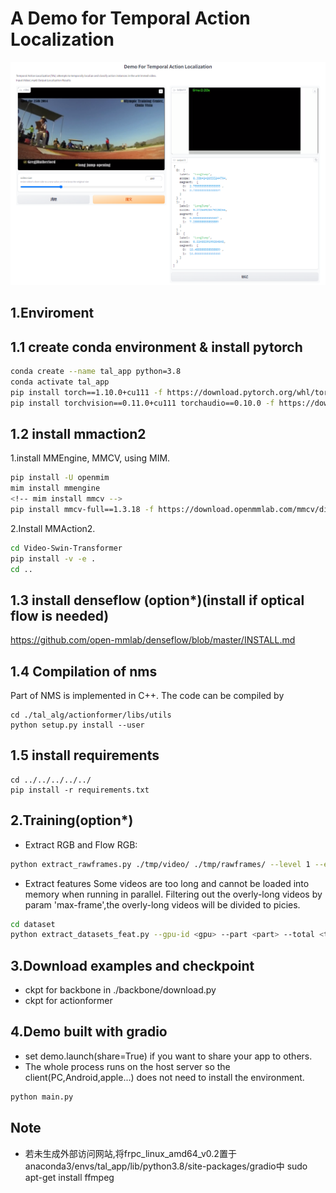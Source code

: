 # A Demo for Temporal Action Localization
<p>
  <img src="./figs/demo.png" width="800" />
</p>

## 1.Enviroment
## 1.1 create conda environment & install pytorch
```bash
conda create --name tal_app python=3.8
conda activate tal_app
pip install torch==1.10.0+cu111 -f https://download.pytorch.org/whl/torch_stable.html
pip install torchvision==0.11.0+cu111 torchaudio==0.10.0 -f https://download.pytorch.org/whl/torch_stable.html
```

## 1.2 install mmaction2
1.install MMEngine, MMCV, using MIM.
```bash
pip install -U openmim
mim install mmengine
<!-- mim install mmcv -->
pip install mmcv-full==1.3.18 -f https://download.openmmlab.com/mmcv/dist/cu111/torch1.10.0/index.html
```

2.Install MMAction2.
```bash
cd Video-Swin-Transformer
pip install -v -e .
cd ..
```

## 1.3 install denseflow (option*)(install if optical flow is needed)
https://github.com/open-mmlab/denseflow/blob/master/INSTALL.md



## 1.4  Compilation of nms

Part of NMS is implemented in C++. The code can be compiled by

```shell
cd ./tal_alg/actionformer/libs/utils
python setup.py install --user
```

## 1.5 install requirements
```shell
cd ../../../../../
pip install -r requirements.txt
```

## 2.Training(option*)
- Extract RGB and Flow
RGB:
```bash
python extract_rawframes.py ./tmp/video/ ./tmp/rawframes/ --level 1 --ext mp4 --task rgb --use-opencv
```

- Extract features
Some videos are too long and cannot be loaded into memory when running in parallel. 
Filtering out the overly-long videos by param 'max-frame',the overly-long videos will be divided to <max-frame> picies.
```bash
cd dataset
python extract_datasets_feat.py --gpu-id <gpu> --part <part> --total <total>  --resume --max-frame 10000
```
## 3.Download examples and checkpoint
- ckpt for backbone in ./backbone/download.py
- ckpt for actionformer

## 4.Demo built with gradio
- set demo.launch(share=True) if you want to share your app to others.
- The whole process runs on the host server so the client(PC,Android,apple...) does not need to install the environment.
```bash
python main.py
```

## Note
- 若未生成外部访问网站,将frpc_linux_amd64_v0.2置于anaconda3/envs/tal_app/lib/python3.8/site-packages/gradio中
sudo apt-get install ffmpeg